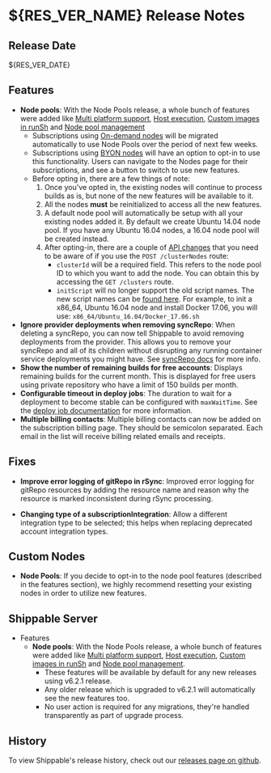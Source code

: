 # ${RES_VER_NAME} Release Notes

## Release Date
${RES_VER_DATE}

## Features
  - **Node pools**: With the Node Pools release, a whole bunch of features were added like [Multi platform support](http://docs.shippable.com/platform/runtime/nodes/#byon-nodes), [Host execution](http://docs.shippable.com/platform/workflow/job/runsh/), [Custom images in runSh](http://docs.shippable.com/platform/workflow/job/runsh/) and [Node pool management](http://docs.shippable.com/platform/management/subscription/node-pools/)
    - Subscriptions using [On-demand nodes](http://docs.shippable.com/platform/runtime/nodes/#on-demand-nodes) will be migrated automatically to use Node Pools over the period of next few weeks.
    - Subscriptions using [BYON nodes](http://docs.shippable.com/platform/runtime/nodes/#byon-nodes) will have an option to opt-in to use this functionality. Users can navigate to the Nodes page for their subscriptions, and see a button to switch to use new features.
    - Before opting in, there are a few things of note:
        1. Once you've opted in, the existing nodes will continue to process builds as is, but none of the new features will be available to it.
        1. All the nodes **must** be reinitialized to access all the new features.
        1. A default node pool will automatically be setup with all your existing nodes added it. By default we create Ubuntu 14.04 node pool. If you have any Ubuntu 16.04 nodes, a 16.04 node pool will be created instead.
        1. After opting-in, there are a couple of [API changes](http://docs.shippable.com/platform/api/api-overview/) that you need to be aware of if you use the `POST /clusterNodes` route:
            - `clusterId` will be a required field. This refers to the node pool ID to which you want to add the node. You can obtain this by accessing the `GET /clusters` route.
            - `initScript` will no longer support the old script names. The new script names can be [found here](https://github.com/Shippable/node/tree/master/initScripts). For example, to init a x86_64, Ubuntu 16.04 node and install Docker 17.06, you will use: `x86_64/Ubuntu_16.04/Docker_17.06.sh`
  - **Ignore provider deployments when removing syncRepo**: When deleting a syncRepo, you can now tell Shippable to avoid removing deployments from the provider.  This allows you to remove your syncRepo and all of its children without disrupting any running container service deployments you might have. See [syncRepo docs](http://docs.shippable.com/platform/tutorial/workflow/crud-syncrepo/#deleting-a-syncrepo) for more info.
  - **Show the number of remaining builds for free accounts**: Displays remaining builds for the current month. This is displayed for free users using private repository who have a limit of 150 builds per month.
  - **Configurable timeout in deploy jobs**: The duration to wait for a deployment to become stable can be configured with `maxWaitTime`. See the [deploy job documentation](http://docs.shippable.com/platform/workflow/job/deploy/) for more information.
  - **Multiple billing contacts**: Multiple billing contacts can now be added on the subscription billing page. They should be semicolon separated. Each email in the list will receive billing related emails and receipts.

## Fixes
  - **Improve error logging of gitRepo in rSync**: Improved error logging for gitRepo resources by adding the resource name and reason why the resource is marked inconsistent during rSync processing.

  - **Changing type of a subscriptionIntegration**: Allow a different integration type to be selected; this helps when replacing deprecated account integration types.

## Custom Nodes
  - **Node Pools**: If you decide to opt-in to the node pool features (described in the features section), we highly recommend resetting your existing nodes in order to utilize new features.

## Shippable Server
  - Features
      - **Node pools**: With the Node Pools release, a whole bunch of features were added like [Multi platform support](http://docs.shippable.com/platform/runtime/nodes/#byon-nodes), [Host execution](http://docs.shippable.com/platform/workflow/job/runsh/), [Custom images in runSh](http://docs.shippable.com/platform/workflow/job/runsh/) and [Node pool management](http://docs.shippable.com/platform/management/subscription/node-pools/).
        - These features will be available by default for any new releases using v6.2.1 release.
        - Any older release which is upgraded to v6.2.1 will automatically see the new features too.
        - No user action is required for any migrations, they're handled
          transparently as part of upgrade process.

## History

To view Shippable's release history, check out our [releases page on github](https://github.com/Shippable/admiral/releases).
